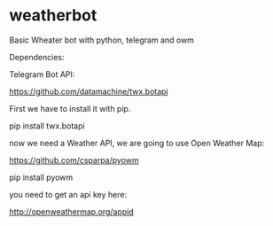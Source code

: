 # weatherbot
Basic Wheater bot with python, telegram and owm

Dependencies:

Telegram Bot API:

https://github.com/datamachine/twx.botapi

First we have to install it with pip.

pip install twx.botapi

now we need a Weather API, we are going to use Open Weather Map:

https://github.com/csparpa/pyowm

pip install pyowm

you need to get an api key here:

http://openweathermap.org/appid

